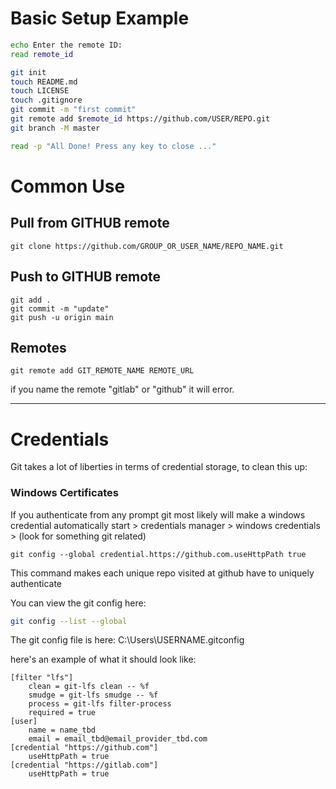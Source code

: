 # Basic Setup Example

``` sh
echo Enter the remote ID:
read remote_id

git init
touch README.md
touch LICENSE
touch .gitignore
git commit -m "first commit"
git remote add $remote_id https://github.com/USER/REPO.git
git branch -M master

read -p "All Done! Press any key to close ..."
```

# Common Use

## Pull from GITHUB remote

```
git clone https://github.com/GROUP_OR_USER_NAME/REPO_NAME.git
```

## Push to GITHUB remote

```
git add .
git commit -m "update"
git push -u origin main
```

## Remotes

```
git remote add GIT_REMOTE_NAME REMOTE_URL
```

if you name the remote "gitlab" or "github" it will error.

---
# Credentials

Git takes a lot of liberties in terms of credential storage, to clean this up:

### Windows Certificates
If you authenticate from any prompt git most likely will make a windows credential automatically
start > credentials manager > windows credentials > (look for something git related)

```text
git config --global credential.https://github.com.useHttpPath true
```
This command makes each unique repo visited at github have to uniquely authenticate 

You can view the git config here:
``` sh
git config --list --global
```

The git config file is here:
C:\Users\USERNAME\.gitconfig

here's an example of what it should look like:

```text
[filter "lfs"]
	clean = git-lfs clean -- %f
	smudge = git-lfs smudge -- %f
	process = git-lfs filter-process
	required = true
[user]
	name = name_tbd
	email = email_tbd@email_provider_tbd.com
[credential "https://github.com"]
	useHttpPath = true
[credential "https://gitlab.com"]
	useHttpPath = true
```
